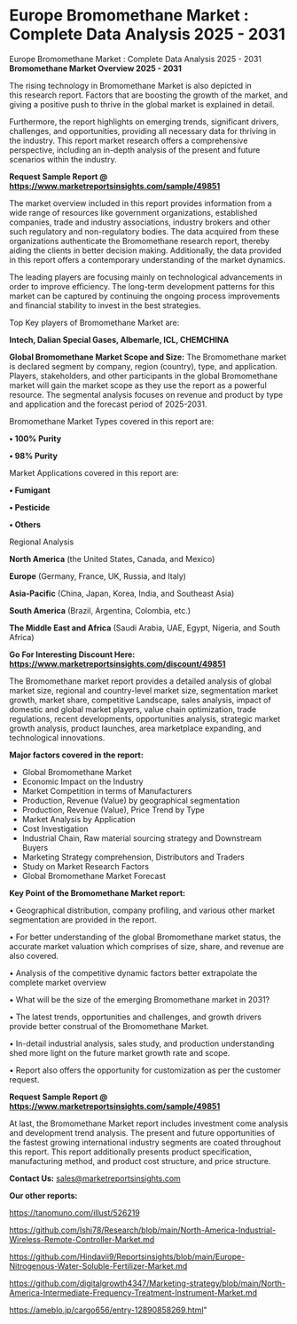 # Europe Bromomethane Market : Complete Data Analysis 2025 - 2031
Europe Bromomethane Market : Complete Data Analysis 2025 - 2031
<Strong> Bromomethane Market Overview 2025 - 2031</strong>

The rising technology in Bromomethane Market is also depicted in this research report. Factors that are boosting the growth of the market, and giving a positive push to thrive in the global market is explained in detail.

Furthermore, the report highlights on emerging trends, significant drivers, challenges, and opportunities, providing all necessary data for thriving in the industry. This report market research offers a comprehensive perspective, including an in-depth analysis of the present and future scenarios within the industry.

<strong>Request Sample Report @ <a href=https://www.marketreportsinsights.com/sample/49851>https://www.marketreportsinsights.com/sample/49851</a></strong>

The market overview included in this report provides information from a wide range of resources like government organizations, established companies, trade and industry associations, industry brokers and other such regulatory and non-regulatory bodies. The data acquired from these organizations authenticate the Bromomethane research report, thereby aiding the clients in better decision making. Additionally, the data provided in this report offers a contemporary understanding of the market dynamics.

The leading players are focusing mainly on technological advancements in order to improve efficiency. The long-term development patterns for this market can be captured by continuing the ongoing process improvements and financial stability to invest in the best strategies.

Top Key players of Bromomethane Market are:

<strong>Intech, Dalian Special Gases, Albemarle, ICL, CHEMCHINA</strong>

<strong><b>Global Bromomethane Market Scope and Size:</b></strong>
The Bromomethane market is declared segment by company, region (country), type, and application. Players, stakeholders, and other participants in the global Bromomethane market will gain the market scope as they use the report as a powerful resource. The segmental analysis focuses on revenue and product by type and application and the forecast period of 2025-2031.

Bromomethane Market Types covered in this report are:

<strong>•  100% Purity

•  98% Purity</strong>

Market Applications covered in this report are:

<strong>•  Fumigant

•  Pesticide

•  Others</strong> 

Regional Analysis

<strong>North America</strong> (the United States, Canada, and Mexico)

<strong>Europe</strong> (Germany, France, UK, Russia, and Italy)

<strong>Asia-Pacific</strong> (China, Japan, Korea, India, and Southeast Asia)

<strong>South America</strong> (Brazil, Argentina, Colombia, etc.)

<strong>The Middle East and Africa</strong> (Saudi Arabia, UAE, Egypt, Nigeria, and South Africa)

<strong>Go For Interesting Discount Here: <a href=https://www.marketreportsinsights.com/discount/49851>https://www.marketreportsinsights.com/discount/49851</a></strong>

The Bromomethane market report provides a detailed analysis of global market size, regional and country-level market size, segmentation market growth, market share, competitive Landscape, sales analysis, impact of domestic and global market players, value chain optimization, trade regulations, recent developments, opportunities analysis, strategic market growth analysis, product launches, area marketplace expanding, and technological innovations.

<strong><b>Major factors covered in the report:</b></strong>
<ul>
  <li>Global Bromomethane Market </li>
  <li>Economic Impact on the Industry</li>
  <li>Market Competition in terms of Manufacturers</li>
  <li>Production, Revenue (Value) by geographical segmentation</li>
  <li>Production, Revenue (Value), Price Trend by Type</li>
  <li>Market Analysis by Application</li>
  <li>Cost Investigation</li>
  <li>Industrial Chain, Raw material sourcing strategy and Downstream Buyers</li>
  <li>Marketing Strategy comprehension, Distributors and Traders</li>
  <li>Study on Market Research Factors</li>
  <li>Global Bromomethane Market Forecast</li>
</ul>

<strong><b>Key Point of the Bromomethane Market report:</b></strong>

• Geographical distribution, company profiling, and various other market segmentation are provided in the report.

• For better understanding of the global Bromomethane market status, the accurate market valuation which comprises of size, share, and revenue are also covered.

• Analysis of the competitive dynamic factors better extrapolate the complete market overview

• What will be the size of the emerging Bromomethane market in 2031?

• The latest trends, opportunities and challenges, and growth drivers provide better construal of the Bromomethane Market.

• In-detail industrial analysis, sales study, and production understanding shed more light on the future market growth rate and scope.

• Report also offers the opportunity for customization as per the customer request.

<strong>Request Sample Report @ <a href=https://www.marketreportsinsights.com/sample/49851>https://www.marketreportsinsights.com/sample/49851</a></strong>

At last, the Bromomethane Market report includes investment come analysis and development trend analysis. The present and future opportunities of the fastest growing international industry segments are coated throughout this report. This report additionally presents product specification, manufacturing method, and product cost structure, and price structure.

<strong>Contact Us:</strong>
sales@marketreportsinsights.com

<strong>Our other reports:</strong>

<a href=https://tanomuno.com/illust/526219>https://tanomuno.com/illust/526219</a>

<a href=https://github.com/Ishi78/Research/blob/main/North-America-Industrial-Wireless-Remote-Controller-Market.md>https://github.com/Ishi78/Research/blob/main/North-America-Industrial-Wireless-Remote-Controller-Market.md</a>

<a href=https://github.com/Hindavii9/Reportsinsights/blob/main/Europe-Nitrogenous-Water-Soluble-Fertilizer-Market.md>https://github.com/Hindavii9/Reportsinsights/blob/main/Europe-Nitrogenous-Water-Soluble-Fertilizer-Market.md</a>

<a href=https://github.com/digitalgrowth4347/Marketing-strategy/blob/main/North-America-Intermediate-Frequency-Treatment-Instrument-Market.md>https://github.com/digitalgrowth4347/Marketing-strategy/blob/main/North-America-Intermediate-Frequency-Treatment-Instrument-Market.md</a>

<a href=https://ameblo.jp/cargo656/entry-12890858269.html>https://ameblo.jp/cargo656/entry-12890858269.html</a>"
